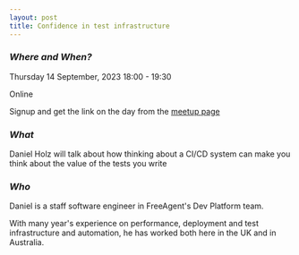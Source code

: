 ```yaml
---
layout: post
title: Confidence in test infrastructure
---
```


### *Where and When?*

Thursday 14 September, 2023
18:00 - 19:30

Online 

Signup and get the link on the day from the [meetup page](https://www.meetup.com/scotrug/events/294098919/)

### *What*

Daniel Holz will talk about how thinking about a CI/CD system can make you think about the value of the tests you write

### *Who*

Daniel is a staff software engineer in FreeAgent's Dev Platform team. 

With many year's experience on performance, deployment and test infrastructure and automation, he has worked both here in the UK 
and in Australia.
